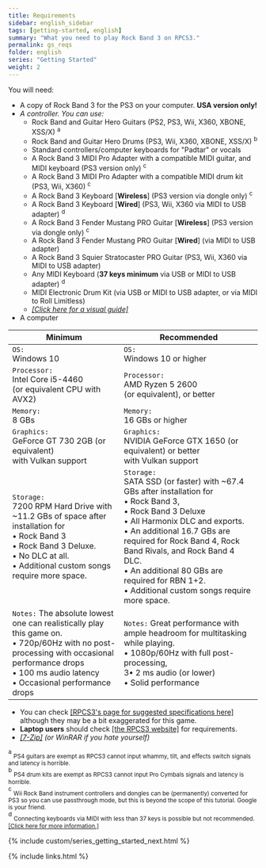 ```yaml
---
title: Requirements
sidebar: english_sidebar
tags: [getting-started, english]
summary: "What you need to play Rock Band 3 on RPCS3."
permalink: gs_reqs
folder: english
series: "Getting Started"
weight: 2
---
```


You will need:
* A copy of Rock Band 3 for the PS3 on your computer. **USA version only!** 
* _A controller. You can use:_
	* Rock Band and Guitar Hero Guitars (PS2, PS3, Wii, X360, XBONE, XSS/X) <sup>a
	* Rock Band and Guitar Hero Drums (PS3, Wii, X360, XBONE, XSS/X) <sup>b
	* Standard controllers/computer keyboards for "Padtar" or vocals
	* A Rock Band 3 MIDI Pro Adapter with a compatible MIDI guitar, and MIDI keyboard (PS3 version only) <sup>c
	* A Rock Band 3 MIDI Pro Adapter with a compatible MIDI drum kit (PS3, Wii, X360) <sup>c
	* A Rock Band 3 Keyboard \[**Wireless**\] (PS3 version via dongle only) <sup>c
	* A Rock Band 3 Keyboard \[**Wired**\] (PS3, Wii, X360 via MIDI to USB adapter) <sup>d
	* A Rock Band 3 Fender Mustang PRO Guitar \[**Wireless**\] (PS3 version via dongle only) <sup>c
	* A Rock Band 3 Fender Mustang PRO Guitar \[**Wired**\] (via MIDI to USB adapter)
	* A Rock Band 3 Squier Stratocaster PRO Guitar (PS3, Wii, X360 via MIDI to USB adapter)
	* Any MIDI Keyboard (**37 keys minimum** via USB or MIDI to USB adapter) <sup>d 
	* MIDI Electronic Drum Kit (via USB or MIDI to USB adapter, or via MIDI to Roll Limitless)
	* [_[Click here for a visual guide]_](https://rb3pc.milohax.org/english/controllers)
*   A computer

| **Minimum** | **Recommended** |
|--|--|
| `OS:` <br>Windows 10 | `OS:` <br>Windows 10 or higher |
| `Processor:` <br>Intel Core i5-4460 <br>(or equivalent CPU with AVX2) | `Processor:` <br>AMD Ryzen 5 2600 <br>(or equivalent), or better |
| `Memory:` <br>8 GBs | `Memory:` <br>16 GBs or higher |
| `Graphics:` <br>GeForce GT 730 2GB (or equivalent) <br>with Vulkan support | `Graphics:` <br>NVIDIA GeForce GTX 1650 (or equivalent) or better <br>with Vulkan support |
| `Storage:` <br>7200 RPM Hard Drive with ~11.2 GBs of space after installation for <br>• Rock Band 3 <br>• Rock Band 3 Deluxe. <br>• No DLC at all. <br>• Additional custom songs require more space. | `Storage:` <br>SATA SSD (or faster) with ~67.4 GBs after installation for <br>• Rock Band 3, <br>• Rock Band 3 Deluxe <br>• All Harmonix DLC and exports. <br>• An additional 16.7 GBs are required for Rock Band 4, Rock Band Rivals, and Rock Band 4 DLC. <br>• An additional 80 GBs are required for RBN 1+2. <br>• Additional custom songs require more space. |
| `Notes:` The absolute lowest one can realistically play this game on. <br>• 720p/60Hz with no post-processing with occasional performance drops <br>• 100 ms audio latency <br>• Occasional performance drops | `Notes:` Great performance with ample headroom for multitasking while playing. <br>• 1080p/60Hz with full post-processing, <br>3• 2 ms audio (or lower) <br>• Solid performance |

* You can check [[RPCS3's page for suggested specifications here]](https://rpcs3.net/quickstart) although they may be a bit exaggerated for this game.
* **Laptop users** should check [[the RPCS3 website]]((https://rpcs3.net/quickstart)) for requirements.
*   _[[7-Zip]](https://www.7-zip.org/download.html) (or WinRAR if you hate yourself)_

<sup>a</sup> <sub>PS4 guitars are exempt as RPCS3 cannot input whammy, tilt, and effects switch signals and latency is horrible.</sub>  
<sup>b</sup> <sub>PS4 drum kits are exempt as RPCS3 cannot input Pro Cymbals signals and latency is horrible.</sub>  
<sup>c</sup> <sub>Wii Rock Band instrument controllers and dongles can be (permanently) converted for PS3 so you can use passthrough mode, but this is beyond the scope of this tutorial. Google is your friend.</sub>  
<sup>d</sup> <sub>Connecting keyboards via MIDI with less than 37 keys is possible but not recommended. [[Click here for more information.]](https://rb3pc.milohax.org/instruments/misc/midikeys)</sub>  


{% include custom/series_getting_started_next.html %}

{% include links.html %}